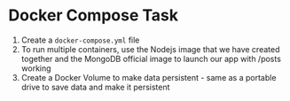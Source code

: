 # Docker Compose Task
1. Create a `docker-compose.yml` file
2. To run multiple containers, use the Nodejs image that we have created together and the MongoDB official image to launch our app with /posts working
3. Create a Docker Volume to make data persistent - same as a portable drive to save data and make it persistent

